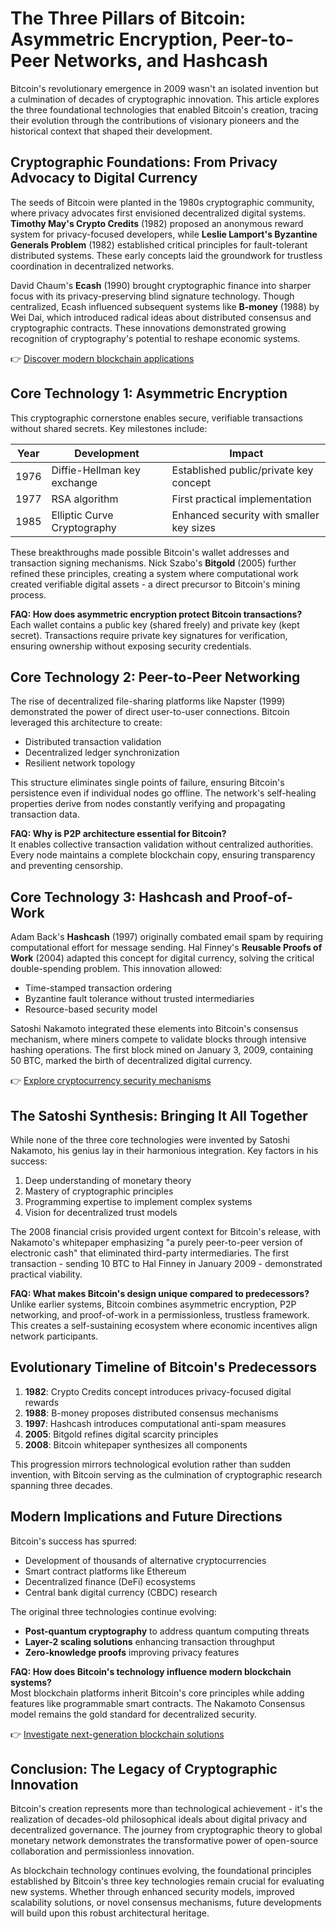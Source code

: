 # The Three Pillars of Bitcoin: Asymmetric Encryption, Peer-to-Peer Networks, and Hashcash

Bitcoin's revolutionary emergence in 2009 wasn't an isolated invention but a culmination of decades of cryptographic innovation. This article explores the three foundational technologies that enabled Bitcoin's creation, tracing their evolution through the contributions of visionary pioneers and the historical context that shaped their development.

## Cryptographic Foundations: From Privacy Advocacy to Digital Currency

The seeds of Bitcoin were planted in the 1980s cryptographic community, where privacy advocates first envisioned decentralized digital systems. **Timothy May's Crypto Credits** (1982) proposed an anonymous reward system for privacy-focused developers, while **Leslie Lamport's Byzantine Generals Problem** (1982) established critical principles for fault-tolerant distributed systems. These early concepts laid the groundwork for trustless coordination in decentralized networks.

David Chaum's **Ecash** (1990) brought cryptographic finance into sharper focus with its privacy-preserving blind signature technology. Though centralized, Ecash influenced subsequent systems like **B-money** (1988) by Wei Dai, which introduced radical ideas about distributed consensus and cryptographic contracts. These innovations demonstrated growing recognition of cryptography's potential to reshape economic systems.

👉 [Discover modern blockchain applications](https://bit.ly/okx-bonus)

## Core Technology 1: Asymmetric Encryption

This cryptographic cornerstone enables secure, verifiable transactions without shared secrets. Key milestones include:

| Year | Development | Impact |
|------|-------------|--------|
| 1976 | Diffie-Hellman key exchange | Established public/private key concept |
| 1977 | RSA algorithm | First practical implementation |
| 1985 | Elliptic Curve Cryptography | Enhanced security with smaller key sizes |

These breakthroughs made possible Bitcoin's wallet addresses and transaction signing mechanisms. Nick Szabo's **Bitgold** (2005) further refined these principles, creating a system where computational work created verifiable digital assets - a direct precursor to Bitcoin's mining process.

**FAQ: How does asymmetric encryption protect Bitcoin transactions?**  
Each wallet contains a public key (shared freely) and private key (kept secret). Transactions require private key signatures for verification, ensuring ownership without exposing security credentials.

## Core Technology 2: Peer-to-Peer Networking

The rise of decentralized file-sharing platforms like Napster (1999) demonstrated the power of direct user-to-user connections. Bitcoin leveraged this architecture to create:

- Distributed transaction validation
- Decentralized ledger synchronization
- Resilient network topology

This structure eliminates single points of failure, ensuring Bitcoin's persistence even if individual nodes go offline. The network's self-healing properties derive from nodes constantly verifying and propagating transaction data.

**FAQ: Why is P2P architecture essential for Bitcoin?**  
It enables collective transaction validation without centralized authorities. Every node maintains a complete blockchain copy, ensuring transparency and preventing censorship.

## Core Technology 3: Hashcash and Proof-of-Work

Adam Back's **Hashcash** (1997) originally combated email spam by requiring computational effort for message sending. Hal Finney's **Reusable Proofs of Work** (2004) adapted this concept for digital currency, solving the critical double-spending problem. This innovation allowed:

- Time-stamped transaction ordering
- Byzantine fault tolerance without trusted intermediaries
- Resource-based security model

Satoshi Nakamoto integrated these elements into Bitcoin's consensus mechanism, where miners compete to validate blocks through intensive hashing operations. The first block mined on January 3, 2009, containing 50 BTC, marked the birth of decentralized digital currency.

👉 [Explore cryptocurrency security mechanisms](https://bit.ly/okx-bonus)

## The Satoshi Synthesis: Bringing It All Together

While none of the three core technologies were invented by Satoshi Nakamoto, his genius lay in their harmonious integration. Key factors in his success:

1. Deep understanding of monetary theory
2. Mastery of cryptographic principles
3. Programming expertise to implement complex systems
4. Vision for decentralized trust models

The 2008 financial crisis provided urgent context for Bitcoin's release, with Nakamoto's whitepaper emphasizing "a purely peer-to-peer version of electronic cash" that eliminated third-party intermediaries. The first transaction - sending 10 BTC to Hal Finney in January 2009 - demonstrated practical viability.

**FAQ: What makes Bitcoin's design unique compared to predecessors?**  
Unlike earlier systems, Bitcoin combines asymmetric encryption, P2P networking, and proof-of-work in a permissionless, trustless framework. This creates a self-sustaining ecosystem where economic incentives align network participants.

## Evolutionary Timeline of Bitcoin's Predecessors

1. **1982**: Crypto Credits concept introduces privacy-focused digital rewards
2. **1988**: B-money proposes distributed consensus mechanisms
3. **1997**: Hashcash introduces computational anti-spam measures
4. **2005**: Bitgold refines digital scarcity principles
5. **2008**: Bitcoin whitepaper synthesizes all components

This progression mirrors technological evolution rather than sudden invention, with Bitcoin serving as the culmination of cryptographic research spanning three decades.

## Modern Implications and Future Directions

Bitcoin's success has spurred:
- Development of thousands of alternative cryptocurrencies
- Smart contract platforms like Ethereum
- Decentralized finance (DeFi) ecosystems
- Central bank digital currency (CBDC) research

The original three technologies continue evolving:
- **Post-quantum cryptography** to address quantum computing threats
- **Layer-2 scaling solutions** enhancing transaction throughput
- **Zero-knowledge proofs** improving privacy features

**FAQ: How does Bitcoin's technology influence modern blockchain systems?**  
Most blockchain platforms inherit Bitcoin's core principles while adding features like programmable smart contracts. The Nakamoto Consensus model remains the gold standard for decentralized security.

👉 [Investigate next-generation blockchain solutions](https://bit.ly/okx-bonus)

## Conclusion: The Legacy of Cryptographic Innovation

Bitcoin's creation represents more than technological achievement - it's the realization of decades-old philosophical ideals about digital privacy and decentralized governance. The journey from cryptographic theory to global monetary network demonstrates the transformative power of open-source collaboration and permissionless innovation.

As blockchain technology continues evolving, the foundational principles established by Bitcoin's three key technologies remain crucial for evaluating new systems. Whether through enhanced security models, improved scalability solutions, or novel consensus mechanisms, future developments will build upon this robust architectural heritage.